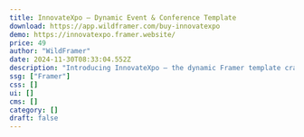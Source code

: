 ```yaml
---
title: InnovateXpo — Dynamic Event & Conference Template
download: https://app.wildframer.com/buy-innovatexpo
demo: https://innovatexpo.framer.website/
price: 49
author: "WildFramer"
date: 2024-11-30T08:33:04.552Z
description: "Introducing InnovateXpo – the dynamic Framer template crafted for Event & Conference Websites! This colorful and modern designed template makes your event stand out. With 11 ready-to-use pages, create a stunning website fast."
ssg: ["Framer"]
css: []
ui: []
cms: []
category: []
draft: false
---
```


